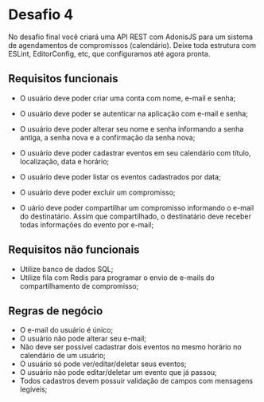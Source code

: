# Desafio 4

No desafio final você criará uma API REST com AdonisJS para um sistema de agendamentos de compromissos (calendário). Deixe toda
estrutura com ESLint, EditorConfig, etc, que configuramos até agora
pronta.

## Requisitos funcionais

- O usuário deve poder criar uma conta com nome, e-mail e senha;
- O usuário deve poder se autenticar na aplicação com e-mail e
  senha;

- O usuário deve poder alterar seu nome e senha informando a
  senha antiga, a senha nova e a confirmação da senha nova;

- O usuário deve poder cadastrar eventos em seu calendário com
  título, localização, data e horário;
- O usuário deve poder listar os eventos cadastrados por data;
- O usuário deve poder excluir um compromisso;
- O uário deve poder compartilhar um compromisso informando o
  e-mail do destinatário. Assim que compartilhado, o destinatário
  deve receber todas informações do evento por e-mail;

## Requisitos não funcionais

- Utilize banco de dados SQL;
- Utilize fila com Redis para programar o envio de e-mails do
  compartilhamento de compromisso;

## Regras de negócio

- O e-mail do usuário é único;
- O usuário não pode alterar seu e-mail;
- Não deve ser possível cadastrar dois eventos no mesmo horário
  no calendário de um usuário;
- O usuário só pode ver/editar/deletar seus eventos;
- O usuário não pode editar/deletar um evento que já passou;
- Todos cadastros devem possuir validação de campos com
  mensagens legíveis;
